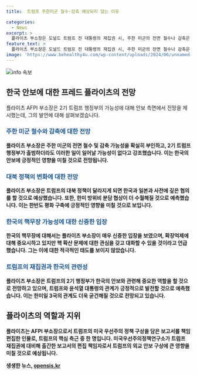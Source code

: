 ```yaml
---
title:  트럼프 주한미군 철수·감축 예상되지 않는 이유

categories:
  - News
excerpt: >
  플라이츠 부소장은 도널드 트럼프 전 대통령의 재집권 시, 주한 미군의 전면 철수나 감축은 없을 것으로 언급했으며, 한국의 안보에 긍정적인 영향을 줄 것이라고 전망했다. 그는 트럼프가 국제정세의 변화를 감안하여 한국에 안전을 제공할 것이라고 강조하며, 트럼프의 2기 행정부에서는 한미 방위비 분담 협상이 용이해질 것이라고 덧붙였다. 또한, 트럼프가 대북 특사를 임명하여 북한과 대화할 가능성을 언급하며, 트럼프 2기가 한반도 안보에 대한 긴밀한 협의와 대화를 이끌 것으로 기대했다.
feature_text: >
  플라이츠 부소장은 도널드 트럼프 전 대통령의 재집권 시, 주한 미군의 전면 철수나 감축은 없을 것으로 언급했으며, 한국의 안보에 긍정적인 영향을 줄 것이라고 전망했다. 그는 트럼프가 국제정세의 변화를 감안하여 한국에 안전을 제공할 것이라고 강조하며, 트럼프의 2기 행정부에서는 한미 방위비 분담 협상이 용이해질 것이라고 덧붙였다. 또한, 트럼프가 대북 특사를 임명하여 북한과 대화할 가능성을 언급하며, 트럼프 2기가 한반도 안보에 대한 긴밀한 협의와 대화를 이끌 것으로 기대했다.
image: 'https://www.behealthy4u.com/wp-content/uploads/2024/06/unnamed-file.png'
---
```


<p><img src="https://www.behealthy4u.com/wp-content/uploads/2024/06/unnamed-file.png" alt="info 속보" /></p>

<h2 data-ke-size="size26">한국 안보에 대한 프레드 플라이츠의 전망</h2>

<p data-ke-size="size16">플라이츠 AFPI 부소장은 2기 트럼프 행정부의 가능성에 대해 안보 측면에서 전망을 제시했는데, 그의 발언에 대해 살펴보겠습니다.</p>

<h3><b><span style="color: #1a5490;">주한 미군 철수와 감축에 대한 전망</span><b></h3>

<p data-ke-size="size16">플라이츠 부소장은 주한 미군의 전면 철수 및 감축 가능성을 확실히 부인하고, 2기 트럼프 행정부가 출범하더라도 이러한 일이 일어날 가능성이 없다고 강조했습니다. 이는 한국의 안보에 긍정적인 영향을 미칠 것으로 전망됩니다.</p>

<h3><b><span style="color: #1a5490;">대북 정책의 변화에 대한 전망</span><b></h3>

<p data-ke-size="size16">플라이츠 부소장은 트럼프의 대북 정책이 달라지게 되면 한국과 일본과 사전에 깊은 협의를 할 것으로 예상했습니다. 또한, 한미 방위비 분담 협상이 더 수월해질 것으로 예측했습니다. 이는 한반도 평화 구축에 긍정적인 영향을 미칠 것으로 보입니다.</p>

<h3><b><span style="color: #1a5490;">한국의 핵무장 가능성에 대한 신중한 입장</span><b></h3>

<p data-ke-size="size16">한국의 핵무장에 대해서는 플라이츠 부소장이 매우 신중한 입장을 보였으며, 확장억제에 대해 중요시하고 있지만 핵 확산 문제에 대한 관심을 갖고 대화할 수 있을 것이라고 언급했습니다. 그는 이에 대한 적극적인 태도를 보이지 않았습니다.</p>

<h3><b><span style="color: #1a5490;">트럼프의 재집권과 한국의 관련성</span><b></h3>

<p data-ke-size="size16">플라이츠 부소장은 트럼프의 2기 행정부가 한국의 안보와 관련해 중요한 역할을 할 것으로 전망하고 있으며, 트럼프와 윤석열 대통령의 관계가 긍정적으로 발전할 것으로 예측했습니다. 이는 한미일 3국의 관계도 더욱 굳건해질 것으로 전망되고 있습니다.</p>

<h2 data-ke-size="size26">플라이츠의 역할과 지위</h2>

<p data-ke-size="size16">플라이츠는 AFPI 부소장으로서 트럼프의 미국 우선주의 정책 구상을 담은 보고서를 책임 편집한 인물로, 트럼프의 핵심 측근 중 한 명입니다. 미국우선주의정책연구소가 트럼프 재집권에 대비해 출간한 보고서의 편집 책임자로서 트럼프의 외교 안보 구상에 큰 영향을 미칠 것으로 예상됩니다.</p>
생생한 뉴스, <a href="https://opensis.kr" rel="dofollow">opensis.kr</a>


